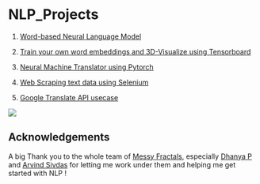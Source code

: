 # NLP_Projects

1. [Word-based Neural Language Model](https://github.com/vermasrijan/Language_Model_for_Hindi_Text)<br/>

2. [Train your own word embeddings and 3D-Visualize using Tensorboard](https://github.com/vermasrijan/Train_WordEmbeddings_and_Visualize_on_Tensorboard)<br/>

3. [Neural Machine Translator using Pytorch](https://github.com/vermasrijan/Neural_Machine_Translator_seq2seq)<br/>

4. [Web Scraping text data using Selenium](https://github.com/vermasrijan/Crawl-Scrape_using_selenium_Python)<br/>

5. [Google Translate API usecase](https://github.com/vermasrijan/Google_Translate_API_Python)<br/>

![](https://cdn-images-1.medium.com/max/1260/1*hBRy3vFXJlezkIs0Ws2YMQ.gif)

## Acknowledgements
A big Thank you to the whole team of [Messy Fractals](https://messyfractals.wordpress.com/), especially [Dhanya P](https://www.linkedin.com/in/dhanyap/?originalSubdomain=in) and [Arvind Sivdas](https://www.linkedin.com/in/arvindsivdas/?originalSubdomain=in) for letting me work under them and helping me get started with NLP !




